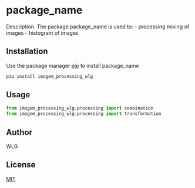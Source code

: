 # package_name

Description. 
The package package_name is used to:
	- processing mixing of images
	- histogram of images

## Installation

Use the package manager [pip](https://pip.pypa.io/en/stable/) to install package_name

```bash
pip install imagem_processing_wlg
```

## Usage

```python
from imagem_processing_wlg.processing import combination
from imagem_processing_wlg.processing import transformation
```

## Author
WLG

## License
[MIT](https://choosealicense.com/licenses/mit/)
